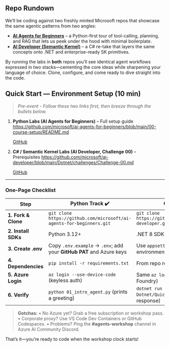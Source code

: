 ## Repo Rundown

We’ll be coding against two freshly minted Microsoft repos that showcase the same agentic patterns from two angles:

- **[AI Agents for Beginners](https://github.com/microsoft/ai-agents-for-beginners)** – a Python-first tour of tool-calling, planning, and RAG that lets us peek under the hood with minimal boilerplate. 
- **[AI Developer (Semantic Kernel)](https://github.com/microsoft/ai-developer)** – a C# re-take that layers the same concepts onto .NET and enterprise-ready SK primitives. 

By running the labs in **both** repos you’ll see identical agent workflows expressed in two stacks—cementing the core ideas while sharpening your language of choice. Clone, configure, and come ready to dive straight into the code.

## Quick Start — Environment Setup (10 min)

> *Pre-event - Follow these two links first, then breeze through the bullets below.*

1. **Python Labs (AI Agents for Beginners)** – Full setup guide
    https://github.com/microsoft/ai-agents-for-beginners/blob/main/00-course-setup/README.md 

   [GitHub](https://github.com/microsoft/ai-agents-for-beginners/blob/main/00-course-setup/README.md)

   

2. **C# / Semantic Kernel Labs (AI Developer, Challenge 00)** – Prerequisites
    https://github.com/microsoft/ai-developer/blob/main/Dotnet/challenges/Challenge-00.md 

   [GitHub](https://github.com/microsoft/ai-developer/blob/main/Dotnet/challenges/Challenge-00.md)

   

------

### One-Page Checklist

| Step                | Python Track ✔️                                               | C# Track ✔️                                                   |
| ------------------- | ------------------------------------------------------------ | ------------------------------------------------------------ |
| **1. Fork & Clone** | `git clone https://github.com/microsoft/ai-agents-for-beginners.git` | `git clone https://github.com/microsoft/ai-developer.git`    |
| **2. Install SDKs** | Python 3.12+                                                 | .NET 8 SDK + VS Code/VS 2022                                 |
| **3. Create .env**  | Copy `.env.example` → `.env`; add your **GitHub PAT** and Azure keys | Use `appsettings.json` or environment vars for Azure keys    |
| **4. Dependencies** | `pip install -r requirements.txt`                            | From repo root: `dotnet restore`                             |
| **5. Azure Login**  | `az login --use-device-code` (keyless auth)                  | Same `az login` (needed for Foundry)                         |
| **6. Verify**       | `python 01_intro_agent.py` (prints a greeting)               | `dotnet run --project Dotnet/Quickstart` (gets a chat response) |

> **Gotchas:**
>  • No Azure yet? Grab a free subscription or workshop pass.
>  • Corporate proxy? Use VS Code Dev Containers or GitHub Codespaces.
>  • Problems? Ping the **#agents-workshop** channel in Azure AI Community Discord.

That’s it—you’re ready to code when the workshop clock starts!